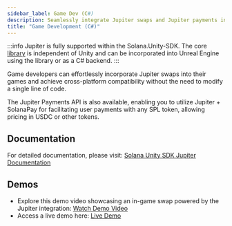 ```yaml
---
sidebar_label: Game Dev (C#)
description: Seamlessly integrate Jupiter swaps and Jupiter payments into your game development workflow.
title: "Game Development (C#)"
---
```


:::info
Jupiter is fully supported within the Solana.Unity-SDK. The core [library](https://github.com/magicblock-labs/Solana.Unity-Core/tree/master/src/Solana.Unity.Dex) is independent of Unity and can be incorporated into Unreal Engine using the library or as a C# backend.
:::

Game developers can effortlessly incorporate Jupiter swaps into their games and achieve cross-platform compatibility without the need to modify a single line of code.

The Jupiter Payments API is also available, enabling you to utilize Jupiter + SolanaPay for facilitating user payments with any SPL token, allowing pricing in USDC or other tokens.

## Documentation
For detailed documentation, please visit: [Solana Unity SDK Jupiter Documentation](https://solana.unity-sdk.gg/docs/jupiter)

## Demos 
- Explore this demo video showcasing an in-game swap powered by the Jupiter integration: [Watch Demo Video](https://youtu.be/nCceV53thjY)
- Access a live demo here: [Live Demo](https://magicblock-labs.github.io/Solana.Unity-SDK/)
